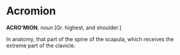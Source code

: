 # Acromion

**ACRO'MION**, _noun_ \[Gr. highest, and shoulder.\]

In anatomy, that part of the spine of the scapula, which receives the extreme part of the clavicle.